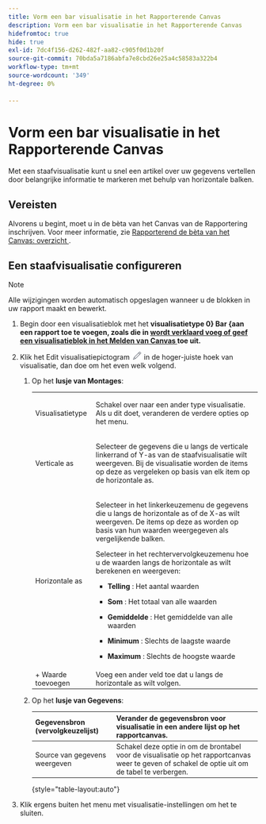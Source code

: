 ```yaml
---
title: Vorm een bar visualisatie in het Rapporterende Canvas
description: Vorm een bar visualisatie in het Rapporterende Canvas
hidefromtoc: true
hide: true
exl-id: 7dc4f156-d262-482f-aa82-c905f0d1b20f
source-git-commit: 70bda5a7186abfa7e8cbd26e25a4c58583a322b4
workflow-type: tm+mt
source-wordcount: '349'
ht-degree: 0%

---
```


# Vorm een bar visualisatie in het Rapporterende Canvas

Met een staafvisualisatie kunt u snel een artikel over uw gegevens vertellen door belangrijke informatie te markeren met behulp van horizontale balken.

## Vereisten

Alvorens u begint, moet u in de bèta van het Canvas van de Rapportering inschrijven. Voor meer informatie, zie [ Rapporterend de bèta van het Canvas: overzicht ](/help/quicksilver/product-announcements/betas/canvas-dashboards-beta/reporting-canvas-beta-overview.md).

## Een staafvisualisatie configureren

>[!NOTE]
>
>Alle wijzigingen worden automatisch opgeslagen wanneer u de blokken in uw rapport maakt en bewerkt.

1. Begin door een visualisatieblok met het **visualisatietype 0&rbrace; Bar &lbrace;aan een rapport toe te voegen, zoals die in [ wordt verklaard voeg of geef een visualisatieblok in het Melden van Canvas ](../../../reports-and-dashboards/reporting-canvas/visualization-blocks/add-or-edit-report-visualization.md) toe uit.**

1. Klik het Edit visualisatiepictogram ![ uitgeven pictogram ](assets/edit-icon.png) in de hoger-juiste hoek van visualisatie, dan doe om het even welk volgend.

   1. Op het **lusje van Montages**:

      <table style="table-layout:auto">
       <col>
       <col>
       <tbody>
        <tr>
         <td role="rowheader">Visualisatietype</td>
         <td><p>Schakel over naar een ander type visualisatie. Als u dit doet, veranderen de verdere opties op het menu.</p></td>
        </tr>
        <tr>
         <td role="rowheader">Verticale as</td>
         <td><p>Selecteer de gegevens die u langs de verticale linkerrand of Y-as van de staafvisualisatie wilt weergeven. Bij de visualisatie worden de items op deze as vergeleken op basis van elk item op de horizontale as.</p></td>
        </tr>
        <tr>
         <td role="rowheader">Horizontale as</td>
         <td><p>Selecteer in het linkerkeuzemenu de gegevens die u langs de horizontale as of de X-as wilt weergeven. De items op deze as worden op basis van hun waarden weergegeven als vergelijkende balken.</p><p>Selecteer in het rechtervervolgkeuzemenu hoe u de waarden langs de horizontale as wilt berekenen en weergeven:</p>
          <ul>
           <li><p><b> Telling </b>: Het aantal waarden</p></li>
           <li><p><b> Som </b>: Het totaal van alle waarden </p></li>
           <li><p><b> Gemiddelde </b>: Het gemiddelde van alle waarden</p></li>
           <li><p><b> Minimum </b>: Slechts de laagste waarde</p></li>
           <li><p><b> Maximum </b>: Slechts de hoogste waarde</p></li>
          </ul></td>
        </tr>
        <tr>
         <td role="rowheader">+ Waarde toevoegen</td>
         <td>Voeg een ander veld toe dat u langs de horizontale as wilt volgen.</td>
        </tr>
       </tbody>
      </table>

   1. Op het **lusje van Gegevens**:

      | Gegevensbron (vervolgkeuzelijst) | Verander de gegevensbron voor visualisatie in een andere lijst op het rapportcanvas. |
      |---|---|
      | Source van gegevens weergeven | Schakel deze optie in om de brontabel voor de visualisatie op het rapportcanvas weer te geven of schakel de optie uit om de tabel te verbergen. |

      {style="table-layout:auto"}

      <!--   
      NOLAN-FLAG: convert table to html. 
      -->

1. Klik ergens buiten het menu met visualisatie-instellingen om het te sluiten.
